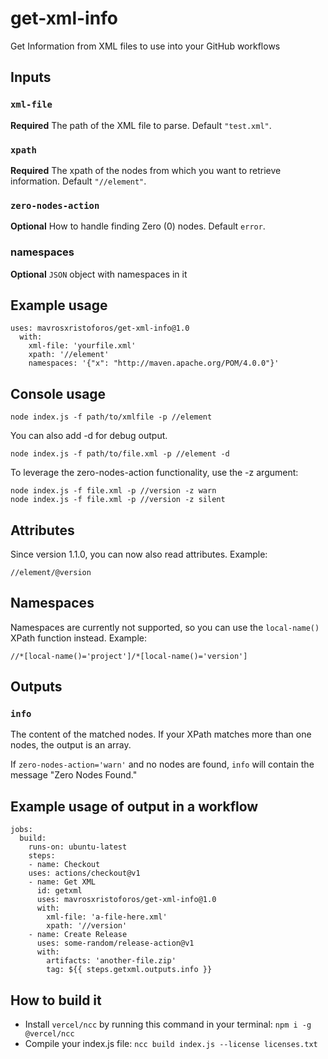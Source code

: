 # get-xml-info
 Get Information from XML files to use into your GitHub workflows

## Inputs

### `xml-file`

**Required** The path of the XML file to parse. Default `"test.xml"`.

### `xpath`

**Required** The xpath of the nodes from which you want to retrieve information. Default `"//element"`.

### `zero-nodes-action`

**Optional** How to handle finding Zero (0) nodes. Default `error`.

### namespaces

**Optional** `JSON` object with namespaces in it

## Example usage

    uses: mavrosxristoforos/get-xml-info@1.0
      with:
        xml-file: 'yourfile.xml'
        xpath: '//element'
        namespaces: '{"x": "http://maven.apache.org/POM/4.0.0"}'

## Console usage

    node index.js -f path/to/xmlfile -p //element
    
You can also add -d for debug output.

    node index.js -f path/to/file.xml -p //element -d

To leverage the zero-nodes-action functionality, use the -z argument:

    node index.js -f file.xml -p //version -z warn
    node index.js -f file.xml -p //version -z silent

## Attributes

Since version 1.1.0, you can now also read attributes. Example:

    //element/@version

## Namespaces

Namespaces are currently not supported, so you can use the `local-name()` XPath function instead. Example: 

    //*[local-name()='project']/*[local-name()='version']

## Outputs

### `info`

The content of the matched nodes. If your XPath matches more than one nodes, the output is an array.

If `zero-nodes-action='warn'` and no nodes are found, `info` will contain the message "Zero Nodes Found."

## Example usage of output in a workflow

    jobs:
      build:
        runs-on: ubuntu-latest
        steps:
        - name: Checkout
        uses: actions/checkout@v1
        - name: Get XML
          id: getxml
          uses: mavrosxristoforos/get-xml-info@1.0
          with:
            xml-file: 'a-file-here.xml'
            xpath: '//version'
        - name: Create Release
          uses: some-random/release-action@v1
          with:
            artifacts: 'another-file.zip'
            tag: ${{ steps.getxml.outputs.info }}

## How to build it
- Install `vercel/ncc` by running this command in your terminal: `npm i -g @vercel/ncc`
- Compile your index.js file: `ncc build index.js --license licenses.txt`
